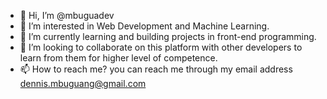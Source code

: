 - 👋 Hi, I’m @mbuguadev
- 👀 I’m interested in Web Development and Machine Learning.
- 🌱 I’m currently learning and building projects in front-end programming.
- 💞️ I’m looking to collaborate on this platform with other developers to learn from them for higher level of competence.
- 📫 How to reach me? you can reach me through my email address dennis.mbuguang@gmail.com

<!---
mbuguadev/mbuguadev is a ✨ special ✨ repository because its `README.md` (this file) appears on your GitHub profile.
You can click the Preview link to take a look at your changes.
--->
